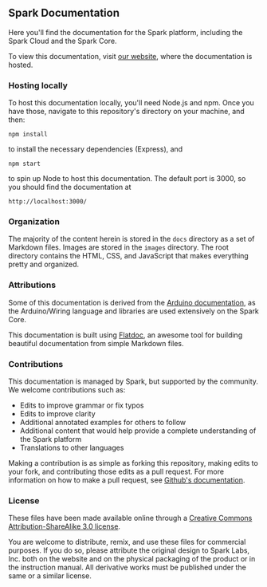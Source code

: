 ## Spark Documentation

Here you'll find the documentation for the Spark platform, including the Spark Cloud and the Spark Core.

To view this documentation, visit [our website](http://docs.spark.io), where the documentation is hosted.

### Hosting locally

To host this documentation locally, you'll need Node.js and npm. Once you have those, navigate to this repository's directory on your machine, and then:

`npm install`

to install the necessary dependencies (Express), and

`npm start`

to spin up Node to host this documentation. The default port is 3000, so you should find the documentation at

`http://localhost:3000/`

### Organization

The majority of the content herein is stored in the `docs` directory as a set of Markdown files. Images are stored in the `images` directory. The root directory contains the HTML, CSS, and JavaScript that makes everything pretty and organized.

### Attributions

Some of this documentation is derived from the [Arduino documentation](http://arduino.cc/en/Reference), as the Arduino/Wiring language and libraries are used extensively on the Spark Core.

This documentation is built using [Flatdoc](http://ricostacruz.com/flatdoc/), an awesome tool for building beautiful documentation from simple Markdown files.

### Contributions

This documentation is managed by Spark, but supported by the community. We welcome contributions such as:

* Edits to improve grammar or fix typos
* Edits to improve clarity
* Additional annotated examples for others to follow
* Additional content that would help provide a complete understanding of the Spark platform
* Translations to other languages

Making a contribution is as simple as forking this repository, making edits to your fork, and contributing those edits as a pull request. For more information on how to make a pull request, see [Github's documentation](https://help.github.com/articles/using-pull-requests).

### License

These files have been made available online through a [Creative Commons Attribution-ShareAlike 3.0 license](http://creativecommons.org/licenses/by-sa/3.0/us/).

You are welcome to distribute, remix, and use these files for commercial purposes. If you do so, please attribute the original design to Spark Labs, Inc. both on the website and on the physical packaging of the product or in the instruction manual. All derivative works must be published under the same or a similar license.
